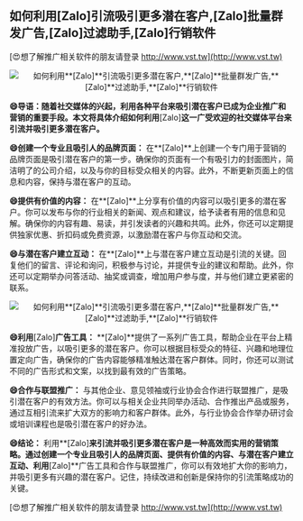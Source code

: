 ## **如何利用**[Zalo]**引流吸引更多潜在客户,**[Zalo]**批量群发广告,**[Zalo]**过滤助手,**[Zalo]**行销软件**

[😍想了解推广相关软件的朋友请登录 http://www.vst.tw](http://www.vst.tw)

 <center><img src="https://vst.tw/MP4/tuiguang/png/1.png" alt="如何利用**[Zalo]**引流吸引更多潜在客户,**[Zalo]**批量群发广告,**[Zalo]**过滤助手,**[Zalo]**行销软件"></center>

**😄导语：随着社交媒体的兴起，利用各种平台来吸引潜在客户已成为企业推广和营销的重要手段。本文将具体介绍如何利用**[Zalo]**这一广受欢迎的社交媒体平台来引流并吸引更多潜在客户。**

**😄创建一个专业且吸引人的品牌页面：**
在**[Zalo]**上创建一个专门用于营销的品牌页面是吸引潜在客户的第一步。确保你的页面有一个有吸引力的封面图片，简洁明了的公司介绍，以及与你的目标受众相关的内容。此外，不断更新页面上的信息和内容，保持与潜在客户的互动。

**😄提供有价值的内容：**
在**[Zalo]**上分享有价值的内容可以吸引更多的潜在客户。你可以发布与你的行业相关的新闻、观点和建议，给予读者有用的信息和见解。确保你的内容有趣、易读，并引发读者的兴趣和共鸣。此外，你还可以定期提供独家优惠、折扣码或免费资源，以激励潜在客户与你互动和交流。

**😄与潜在客户建立互动：**
在**[Zalo]**上与潜在客户建立互动是引流的关键。回复他们的留言、评论和询问，积极参与讨论，并提供专业的建议和帮助。此外，你还可以定期举办问答活动、抽奖或调查，增加用户参与度，并与他们建立更紧密的联系。

 <center><img src="https://vst.tw/MP4/tuiguang/png/3.png" alt="如何利用**[Zalo]**引流吸引更多潜在客户,**[Zalo]**批量群发广告,**[Zalo]**过滤助手,**[Zalo]**行销软件"></center>

**😄利用**[Zalo]**广告工具：**
**[Zalo]**提供了一系列广告工具，帮助企业在平台上精准投放广告，以吸引更多的潜在客户。你可以根据目标受众的特征、兴趣和地理位置定向广告，确保你的广告内容能够精准触达潜在客户群体。同时，你还可以测试不同的广告形式和文案，以找到最有效的广告策略。

**😄合作与联盟推广：**
与其他企业、意见领袖或行业协会合作进行联盟推广，是吸引潜在客户的有效方法。你可以与相关企业共同举办活动、合作推出产品或服务，通过互相引流来扩大双方的影响力和客户群体。此外，与行业协会合作举办研讨会或培训课程也是吸引潜在客户的好办法。

**😄结论：**
利用**[Zalo]**来引流并吸引更多潜在客户是一种高效而实用的营销策略。通过创建一个专业且吸引人的品牌页面、提供有价值的内容、与潜在客户建立互动、利用**[Zalo]**广告工具和合作与联盟推广，你可以有效地扩大你的影响力，并吸引更多有兴趣的潜在客户。记住，持续改进和创新是保持你的引流策略成功的关键。

[😍想了解推广相关软件的朋友请登录 http://www.vst.tw](http://www.vst.tw)



